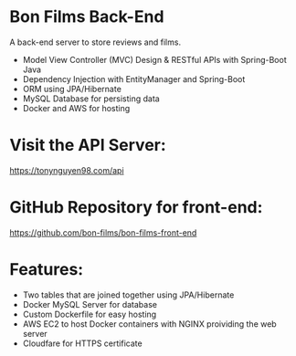 # Bon Films Back-End

A back-end server to store reviews and films.

- Model View Controller (MVC) Design & RESTful APIs with Spring-Boot Java
- Dependency Injection with EntityManager and Spring-Boot
- ORM using JPA/Hibernate
- MySQL Database for persisting data
- Docker and AWS for hosting

# Visit the API Server:

https://tonynguyen98.com/api

# GitHub Repository for front-end:

https://github.com/bon-films/bon-films-front-end

# Features:

- Two tables that are joined together using JPA/Hibernate
- Docker MySQL Server for database 
- Custom Dockerfile for easy hosting
- AWS EC2 to host Docker containers with NGINX proividing the web server
- Cloudfare for HTTPS certificate
